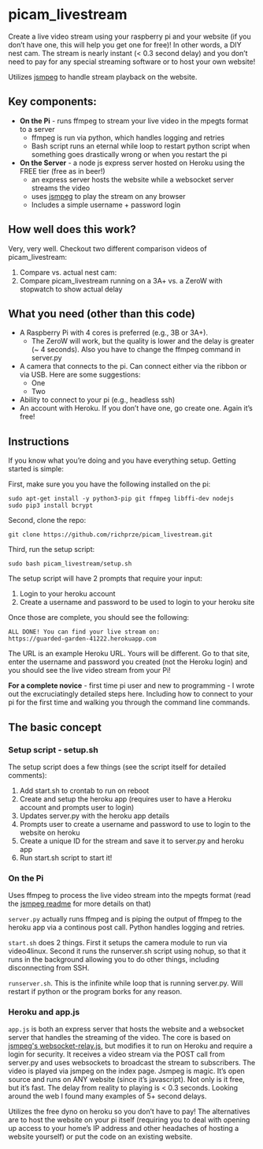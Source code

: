 # picam_livestream

Create a live video stream using your raspberry pi and your website (if you don’t have one, this will help you get one for free)! In other words, a DIY nest cam. The stream is nearly instant (< 0.3 second delay) and you don’t need to pay for any special streaming software or to host your own website!

Utilizes [jsmpeg](https://github.com/phoboslab/jsmpeg) to handle stream playback on the website.

## Key components:
* **On the Pi** - runs ffmpeg to stream your live video in the mpegts format to a server
  * ffmpeg is run via python, which handles logging and retries
  * Bash script runs an eternal while loop to restart python script when something goes drastically wrong or when you restart the pi
* **On the Server** - a node js express server hosted on Heroku using the FREE tier (free as in beer!)
  * an express server hosts the website while a websocket server streams the video
  * uses [jsmpeg](https://github.com/phoboslab/jsmpeg) to play the stream on any browser
  * Includes a simple username + password login

## How well does this work?
Very, very well. Checkout two different comparison videos of picam_livestream:
1. Compare vs. actual nest cam:
1. Compare picam_livestream running on a 3A+ vs. a ZeroW with stopwatch to show actual delay

## What you need (other than this code)
* A Raspberry Pi with 4 cores is preferred (e.g., 3B or 3A+).
  * The ZeroW will work, but the quality is lower and the delay is greater (~ 4 seconds). Also you have to change the ffmpeg command in server.py
* A camera that connects to the pi. Can connect either via the ribbon or via USB. Here are some suggestions:
  * One
  * Two
* Ability to connect to your pi (e.g., headless ssh)
* An account with Heroku. If you don’t have one, go create one. Again it’s free!

## Instructions
If you know what you’re doing and you have everything setup. Getting started is simple:

First, make sure you you have the following installed on the pi:
```
sudo apt-get install -y python3-pip git ffmpeg libffi-dev nodejs
sudo pip3 install bcrypt
```

Second, clone the repo:
```
git clone https://github.com/richprze/picam_livestream.git
```

Third, run the setup script:
```
sudo bash picam_livestream/setup.sh
```

The setup script will have 2 prompts that require your input:
1. Login to your heroku account
1. Create a username and password to be used to login to your heroku site

Once those are complete, you should see the following:
```
ALL DONE! You can find your live stream on:
https://guarded-garden-41222.herokuapp.com
```

The URL is an example Heroku URL. Yours will be different. Go to that site, enter the username and password you created (not the Heroku login) and you should see the live video stream from your Pi!


**For a complete novice** - first time pi user and new to programming - I wrote out the excruciatingly detailed steps here. Including how to connect to your pi for the first time and walking you through the command line commands.


## The basic concept

### Setup script - setup.sh
The setup script does a few things (see the script itself for detailed comments):
1. Add start.sh to crontab to run on reboot
1. Create and setup the heroku app (requires user to have a Heroku account and prompts user to login)
1. Updates server.py with the heroku app details
1. Prompts user to create a username and password to use to login to the website on heroku
1. Create a unique ID for the stream and save it to server.py and heroku app
1. Run start.sh script to start it!

### On the Pi
Uses ffmpeg to process the live video stream into the mpegts format (read the [jsmpeg readme](https://github.com/phoboslab/jsmpeg/blob/master/README.md) for more details on that)

```server.py``` actually runs ffmpeg and is piping the output of ffmpeg to the heroku app via a continous post call. Python handles logging and retries.

```start.sh``` does 2 things. First it setups the camera module to run via video4linux. Second it runs the runserver.sh script using nohup, so that it runs in the background allowing you to do other things, including disconnecting from SSH.

```runserver.sh```. This is the infinite while loop that is running server.py. Will restart if python or the program borks for any reason.


### Heroku and app.js
```app.js``` is both an express server that hosts the website and a websocket server that handles the streaming of the video. The core is based on [jsmpeg's websocket-relay.js](https://github.com/phoboslab/jsmpeg), but modifies it to run on Heroku and require a login for security. It receives a video stream via the POST call from server.py and uses websockets to broadcast the stream to subscribers. The video is played via jsmpeg on the index page. Jsmpeg is magic. It’s open source and runs on ANY website (since it’s javascript). Not only is it free, but it’s fast. The delay from reality to playing is < 0.3 seconds. Looking around the web I found many examples of 5+ second delays.

Utilizes the free dyno on heroku so you don’t have to pay! The alternatives are to host the website on your pi itself (requiring you to deal with opening up access to your home’s IP address and other headaches of hosting a website yourself) or put the code on an existing website.


